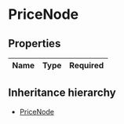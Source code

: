 

# PriceNode

## Properties

Name | Type | Required
-------- | -------- | --------




## Inheritance hierarchy


* [PriceNode](PriceNode.md)
